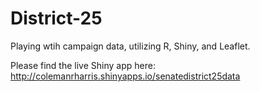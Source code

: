 # District-25
Playing wtih campaign data, utilizing R, Shiny, and Leaflet.

Please find the live Shiny app here: http://colemanrharris.shinyapps.io/senatedistrict25data
